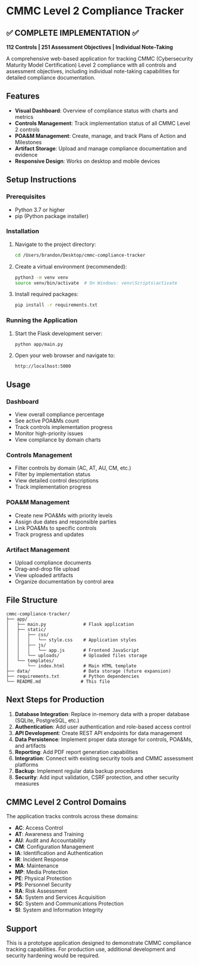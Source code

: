 # CMMC Level 2 Compliance Tracker

## ✅ **COMPLETE IMPLEMENTATION** ✅
**112 Controls | 251 Assessment Objectives | Individual Note-Taking**

A comprehensive web-based application for tracking CMMC (Cybersecurity Maturity Model Certification) Level 2 compliance with all controls and assessment objectives, including individual note-taking capabilities for detailed compliance documentation.

## Features

- **Visual Dashboard**: Overview of compliance status with charts and metrics
- **Controls Management**: Track implementation status of all CMMC Level 2 controls
- **POA&M Management**: Create, manage, and track Plans of Action and Milestones
- **Artifact Storage**: Upload and manage compliance documentation and evidence
- **Responsive Design**: Works on desktop and mobile devices

## Setup Instructions

### Prerequisites

- Python 3.7 or higher
- pip (Python package installer)

### Installation

1. Navigate to the project directory:
   ```bash
   cd /Users/brandon/Desktop/cmmc-compliance-tracker
   ```

2. Create a virtual environment (recommended):
   ```bash
   python3 -m venv venv
   source venv/bin/activate  # On Windows: venv\Scripts\activate
   ```

3. Install required packages:
   ```bash
   pip install -r requirements.txt
   ```

### Running the Application

1. Start the Flask development server:
   ```bash
   python app/main.py
   ```

2. Open your web browser and navigate to:
   ```
   http://localhost:5000
   ```

## Usage

### Dashboard
- View overall compliance percentage
- See active POA&Ms count
- Track controls implementation progress
- Monitor high-priority issues
- View compliance by domain charts

### Controls Management
- Filter controls by domain (AC, AT, AU, CM, etc.)
- Filter by implementation status
- View detailed control descriptions
- Track implementation progress

### POA&M Management
- Create new POA&Ms with priority levels
- Assign due dates and responsible parties
- Link POA&Ms to specific controls
- Track progress and updates

### Artifact Management
- Upload compliance documents
- Drag-and-drop file upload
- View uploaded artifacts
- Organize documentation by control area

## File Structure

```
cmmc-compliance-tracker/
├── app/
│   ├── main.py              # Flask application
│   ├── static/
│   │   ├── css/
│   │   │   └── style.css    # Application styles
│   │   ├── js/
│   │   │   └── app.js       # Frontend JavaScript
│   │   └── uploads/         # Uploaded files storage
│   └── templates/
│       └── index.html       # Main HTML template
├── data/                    # Data storage (future expansion)
├── requirements.txt         # Python dependencies
└── README.md               # This file
```

## Next Steps for Production

1. **Database Integration**: Replace in-memory data with a proper database (SQLite, PostgreSQL, etc.)
2. **Authentication**: Add user authentication and role-based access control
3. **API Development**: Create REST API endpoints for data management
4. **Data Persistence**: Implement proper data storage for controls, POA&Ms, and artifacts
5. **Reporting**: Add PDF report generation capabilities
6. **Integration**: Connect with existing security tools and CMMC assessment platforms
7. **Backup**: Implement regular data backup procedures
8. **Security**: Add input validation, CSRF protection, and other security measures

## CMMC Level 2 Control Domains

The application tracks controls across these domains:
- **AC**: Access Control
- **AT**: Awareness and Training
- **AU**: Audit and Accountability
- **CM**: Configuration Management
- **IA**: Identification and Authentication
- **IR**: Incident Response
- **MA**: Maintenance
- **MP**: Media Protection
- **PE**: Physical Protection
- **PS**: Personnel Security
- **RA**: Risk Assessment
- **SA**: System and Services Acquisition
- **SC**: System and Communications Protection
- **SI**: System and Information Integrity

## Support

This is a prototype application designed to demonstrate CMMC compliance tracking capabilities. For production use, additional development and security hardening would be required.
